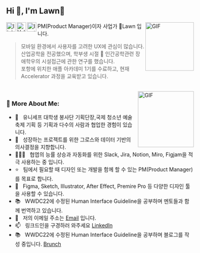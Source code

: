 ## Hi 👋, I'm Lawn🌱


<a href='https://www.linkedin.com/in/junyoung-lee-lawn/'><img align='left' alt="linkedin" src="https://user-images.githubusercontent.com/74142881/167264589-fc25b22f-bd46-47c0-958f-9224db13ca88.png" height='25px'/></a>  
   
<a href='https://velog.io/@lawn'><img align='left' alt="Velog" src="https://user-images.githubusercontent.com/74142881/167264590-d130a8ba-ae42-4b95-8a82-5311d352c619.png" height='25px'/></a> 
   
<a href='https://www.instagram.com/hi.lawn'><img align='left' alt="Instagram" src="https://user-images.githubusercontent.com/74142881/167264588-11e494ed-e6fe-4500-bd88-814bd85ef805.png" height='25px'/></a>
<img align="right" alt="GIF" src="https://user-images.githubusercontent.com/74142881/174155315-89b19a09-8117-428f-b4f3-04c7176d417c.gif" height="130px"/>

PM(Product Manager)이자 사업가 🌱Lawn 입니다. 
<br/>
> 모바일 환경에서 사용자를 고려한 UX에 관심이 많습니다.<br/>산업공학을 전공했으며, 학부생 시절 🤖 인간공학관련 장애학우의 시설접근에 관한 연구를 했습니다.<br/>포항에 위치한 애플 아카데미 1기를 수료하고, 현재 Accelerator 과정을 교육받고 있습니다.
<br/>

<img align="right" alt="GIF" src="https://user-images.githubusercontent.com/74142881/174148354-c2362eab-b480-4c03-88f1-bb92f01ed2a0.gif" height="150px"/>
  
### 🧐 More About Me:

- 🤝 &nbsp; 유니세프 대학생 봉사단 기획단장,국제 청소년 예술축제 기획 등 기획과 다수의 사람과 협업한 경험이 있습니다.
- 🌱 &nbsp; 성장하는 프로젝트를 위한 그로스와 데이터 기반의 의사결정을 지향합니다.
- 🧑🏻‍💻 &nbsp; 협엽의 능률 상승과 자동화를 위한 Slack, Jira, Notion, Miro, Figjam을 적극 사용하는 중 입니다.
- ⭐️ &nbsp; 팀에서 필요할 때 디자인 또는 개발을 함께 할 수 있는 PM(Product Manager)를 목표로 합니다.
- 🎨 &nbsp; Figma, Sketch, Illustrator, After Effect, Premire Pro 등 다양한 디자인 툴을 사용할 수 있습니다.
- 📚 &nbsp; WWDC22에 수정된 Human Interface Guideline을 공부하며 멘토들과 함께 번역하고 있습니다.
- 💬 &nbsp; 저의 이메일 주소는 [Email](name.lawn@gmail.com) 입니다.
- 📫 &nbsp; 링크드인을 구경하러 와주세요 [LinkedIn](https://www.linkedin.com/in/junyoung-lee-lawn/)
- 📚 &nbsp; WWDC22에 수정된 Human Interface Guideline을 공부하며 블로그를 작성 중입니다. [Brunch](https://brunch.co.kr/@3756ea803def4ac)
<br>


